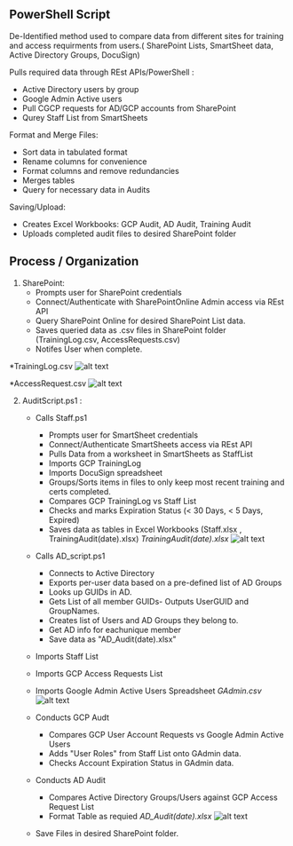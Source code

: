 ## PowerShell Script 
De-Identified method used to compare data from different sites for training and access requirments from users.( SharePoint Lists, SmartSheet data, Active Directory Groups, DocuSign)

Pulls required data through REst APIs/PowerShell :  
* Active Directory users by group 
* Google Admin Active users 
* Pull CGCP requests for AD/GCP accounts from SharePoint
* Qurey Staff List from SmartSheets 

Format and Merge Files: 
* Sort data in tabulated format
* Rename columns for convenience 
* Format columns and remove redundancies 
* Merges tables 
* Query for necessary data in Audits

Saving/Upload: 
* Creates Excel Workbooks: GCP Audit, AD Audit, Training Audit
* Uploads completed audit files to desired SharePoint folder 


## Process / Organization
1. SharePoint:
   * Prompts user for SharePoint credentials
   * Connect/Authenticate with SharePointOnline Admin access via REst API
   * Query SharePoint Online for desired SharePoint List data.
   * Saves queried data as .csv files in SharePoint folder (TrainingLog.csv, AccessRequests.csv)
   * Notifes User when complete.

*TrainingLog.csv
![alt text]([https://github.com/[username]/[reponame]/blob/[branch]/image.jpg?raw=true](https://github.com/Ismaelc78/ActiveDirectory-SharePoint-SmartSheets-API/blob/main/Tlog.png))

*AccessRequest.csv
![alt text]([https://github.com/[username]/[reponame]/blob/[branch]/image.jpg?raw=true](https://github.com/Ismaelc78/ActiveDirectory-SharePoint-SmartSheets-API/blob/main/AR.png))  
       
2. AuditScript.ps1 :
   * Calls Staff.ps1
     * Prompts user for SmartSheet credentials
     * Connect/Authenticate SmartSheets access via REst API
     * Pulls Data from a worksheet in SmartSheets as StaffList
     * Imports GCP TrainingLog
     * Imports DocuSign spreadsheet
     * Groups/Sorts items in files to only keep most recent training and certs completed.
     * Compares GCP TrainingLog vs Staff List
     * Checks and marks Expiration Status (< 30 Days,   < 5 Days,   Expired)
     * Saves data as tables in Excel Workbooks (Staff.xlsx , TrainingAudit(date).xlsx)
     *TrainingAudit(date).xlsx*  ![alt text]([https://github.com/[username]/[reponame]/blob/[branch]/image.jpg?raw=true](https://github.com/Ismaelc78/ActiveDirectory-SharePoint-SmartSheets-API/blob/main/Staff.png))  
     
     
   * Calls AD_script.ps1
     * Connects to Active Directory
     * Exports per-user data based on a pre-defined list of AD Groups
     * Looks up GUIDs in AD. 
     * Gets List of all member GUIDs- Outputs UserGUID and GroupNames.
     * Creates list of Users and AD Groups they belong to.
     * Get AD info for eachunique  member
     * Save data as "AD_Audit(date).xlsx"
     
     
   * Imports Staff List 
   
   * Imports GCP Access Requests List
   
   * Imports Google Admin Active Users Spreadsheet 
   *GAdmin.csv*  ![alt text]([https://github.com/[username]/[reponame]/blob/[branch]/image.jpg?raw=true](https://github.com/Ismaelc78/ActiveDirectory-SharePoint-SmartSheets-API/blob/main/GAdmin.png))  
   
   * Conducts GCP Audt
     * Compares GCP User Account Requests vs Google Admin Active Users
     * Adds "User Roles" from Staff List onto GAdmin data.
     * Checks Account Expiration Status in GAdmin data.
     
   * Conducts AD Audit
     * Compares Active Directory Groups/Users against GCP Access Request List
     * Format Table as requied
   *AD_Audit(date).xlsx*  ![alt text]([https://github.com/[username]/[reponame]/blob/[branch]/image.jpg?raw=true](https://github.com/Ismaelc78/ActiveDirectory-SharePoint-SmartSheets-API/blob/main/Audit.png))    
   * Save Files in desired SharePoint folder.
   
       
   
